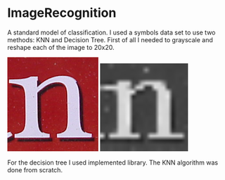 # ImageRecognition
A standard model of classification. I used a symbols data set to use two methods: KNN and Decision Tree. First of all I needed to grayscale and reshape each of the image to 20x20.

![alt text](train/train/1.Bmp)
![alt text](converted.png)

For the decision tree I used implemented library. The KNN algorithm was done from scratch.
